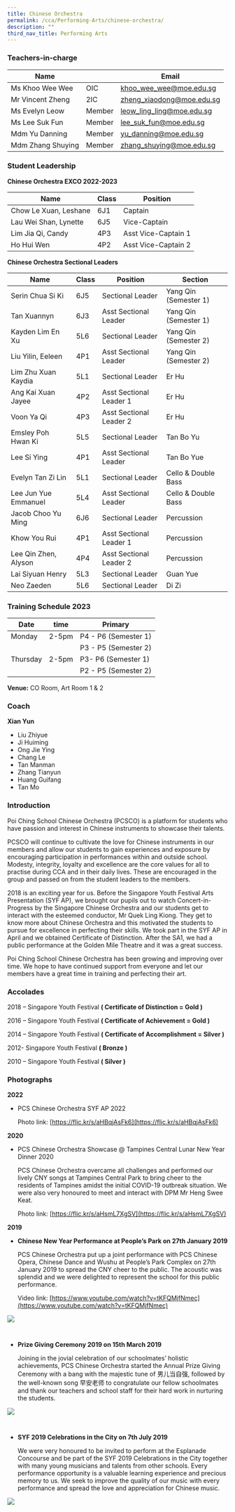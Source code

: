 ```yaml
---
title: Chinese Orchestra
permalink: /cca/Performing-Arts/chinese-orchestra/
description: ""
third_nav_title: Performing Arts
---
```

### Teachers-in-charge



| Name |  | Email |
| -------- | -------- | -------- |
| Ms Khoo Wee Wee    | OIC     | khoo_wee_wee@moe.edu.sg     |
| Mr Vincent Zheng    | 2IC     | zheng_xiaodong@moe.edu.sg     |
| Ms Evelyn Leow    | Member     | leow_ling_ling@moe.edu.sg     |
| Ms Lee Suk Fun    |  Member    | lee_suk_fun@moe.edu.sg     |
| Mdm Yu Danning    | Member     | yu_danning@moe.edu.sg     |
| Mdm Zhang Shuying   |  Member    | zhang_shuying@moe.edu.sg     |


### Student Leadership
**Chinese Orchestra EXCO 2022-2023**

|Name | Class | Position     | 
| -------- | -------- | -------- |
| Chow Le Xuan, Leshane     | 6J1     | Captain     |
| Lau Wei Shan, Lynette     | 6J5     | Vice-Captain     |
| Lim Jia Qi, Candy    | 4P3     | Asst Vice-Captain 1     |
| Ho Hui Wen    | 4P2    | Asst Vice-Captain 2      |


**Chinese Orchestra  Sectional Leaders** 

| Name | Class | Position | Section |
| -------- | -------- | -------- |-------- |
| Serin Chua Si Ki   | 6J5     | Sectional Leader  |Yang Qin (Semester 1)
| Tan Xuannyn    | 6J3    |  Asst Sectional Leader | Yang Qin (Semester 1)   |
|Kayden Lim En Xu  | 5L6     | Sectional Leader |Yang Qin (Semester 2)
| Liu Yilin, Eeleen    | 4P1    |  Asst Sectional Leader |Yang Qin (Semester 2)   |
|Lim Zhu Xuan Kaydia    | 5L1    |  Sectional Leader | Er Hu   |
| Ang Kai Xuan Jayee   | 4P2   | Asst Sectional Leader 1 | Er Hu   |
| Voon Ya Qi  | 4P3   |  Asst Sectional Leader 2 | Er Hu   |
|Emsley Poh Hwan Ki  | 5L5    |  Sectional Leader | Tan Bo Yu   |
|Lee Si Ying  | 4P1    |  Asst Sectional Leader |Tan Bo Yue   |
|Evelyn Tan Zi Lin  | 5L1   |  Sectional Leader |Cello & Double Bass   |
|Lee Jun Yue Emmanuel  | 5L4   |  Asst Sectional Leader |Cello & Double Bass   |
|Jacob Choo Yu Ming | 6J6    |  Sectional Leader | Percussion   |
|Khow You Rui | 4P1  |  Asst Sectional Leader 1  |Percussion   |
|Lee Qin Zhen, Alyson | 4P4  |  Asst Sectional Leader 2 |Percussion   |
|Lai Siyuan Henry | 5L3   |  Sectional Leader |Guan Yue   |
|Neo Zaeden | 5L6    |  Sectional Leader |Di Zi   |



### Training Schedule 2023


|Date| time | Primary| 
|-----|----|------|
|Monday|2-5pm |P4 - P6 (Semester 1)|
|| |P3 - P5 (Semester 2)|
|Thursday|2-5pm |P3- P6 (Semester 1)|
|| |P2 - P5 (Semester 2)|

**Venue:**
 CO Room, Art Room 1 & 2


### Coach 
**Xian Yun** 
* Liu Zhiyue
* Ji Huiming
* Ong Jie Ying
* Chang Le
* Tan Manman
* Zhang Tianyun
* Huang Guifang
* Tan Mo   

### Introduction

Poi Ching School Chinese Orchestra (PCSCO) is a platform for students who have passion and interest in Chinese instruments to showcase their talents.

PCSCO will continue to cultivate the love for Chinese instruments in our members and allow our students to gain experiences and exposure by encouraging participation in performances within and outside school. Modesty, integrity, loyalty and excellence are the core values for all to practise during CCA and in their daily lives. These are encouraged in the group and passed on from the student leaders to the members.

2018 is an exciting year for us. Before the Singapore Youth Festival Arts Presentation (SYF AP), we brought our pupils out to watch Concert-in-Progress by the Singapore Chinese Orchestra and our students get to interact with the esteemed conductor, Mr Quek Ling Kiong. They get to know more about Chinese Orchestra and this motivated the students to pursue for excellence in perfecting their skills. We took part in the SYF AP in April and we obtained Certificate of Distinction. After the SA1, we had a public performance at the Golden Mile Theatre and it was a great success.

Poi Ching School Chinese Orchestra has been growing and improving over time. We hope to have continued support from everyone and let our members have a great time in training and perfecting their art.

### Accolades

2018 – Singapore Youth Festival **( Certificate of Distinction = Gold )**

2016 – Singapore Youth Festival **( Certificate of Achievement = Gold )**

2014 – Singapore Youth Festival **( Certificate of Accomplishment = Silver )**

2012- Singapore Youth Festival **( Bronze )**

2010 – Singapore Youth Festival **( Silver )**

### Photographs

**2022**

* PCS Chinese Orchestra SYF AP 2022

	Photo link: [https://flic.kr/s/aHBqjAsFk6](https://flic.kr/s/aHBqjAsFk6)

**2020**

* PCS Chinese Orchestra Showcase @ Tampines Central  Lunar New Year Dinner 2020

	PCS Chinese Orchestra overcame all challenges and performed our lively CNY songs at Tampines Central Park to bring cheer to the residents of Tampines amidst the initial COVID-19 outbreak situation. We were also very honoured to meet and interact with DPM Mr Heng Swee Keat.

	Photo link: [https://flic.kr/s/aHsmL7XgSV](https://flic.kr/s/aHsmL7XgSV)


**2019**

* **Chinese New Year Performance at People’s Park on 27th January 2019**

	PCS Chinese Orchestra put up a joint performance with PCS Chinese Opera, Chinese Dance and Wushu at People’s Park Complex on 27th January 2019 to spread the CNY cheer to the public. The acoustic was splendid and we were delighted to represent the school for this public performance.

	Video link: [https://www.youtube.com/watch?v=tKFQMjfNmec](https://www.youtube.com/watch?v=tKFQMjfNmec)

![](/images/CO2019-02-1350x392.png)

``
``
* **Prize Giving Ceremony 2019 on 15th March 2019**

	Joining in the jovial celebration of our schoolmates’ holistic achievements, PCS Chinese Orchestra started the Annual Prize Giving Ceremony with a bang with the majestic tune of 男儿当自强, followed by the well-known song 早安老师 to congratulate our fellow schoolmates and thank our teachers and school staff for their hard work in nurturing the students.

![](/images/CO-2019-03.jpg)

``
``
* **SYF 2019 Celebrations in the City on 7th July 2019**

	We were very honoured to be invited to perform at the Esplanade Concourse and be part of the SYF 2019 Celebrations in the City together with many young musicians and talents from other schools. Every performance opportunity is a valuable learning experience and precious memory to us. We seek to improve the quality of our music with every performance and spread the love and appreciation for Chinese music.

![](/images/CO-2019-04.jpg)
